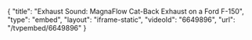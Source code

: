 {
    "title": "Exhaust Sound: MagnaFlow Cat-Back Exhaust on a Ford F-150",
    "type": "embed",
    "layout": "iframe-static",
    "videoId": "6649896",
    "url": "\/tvpembed\/6649896"
}